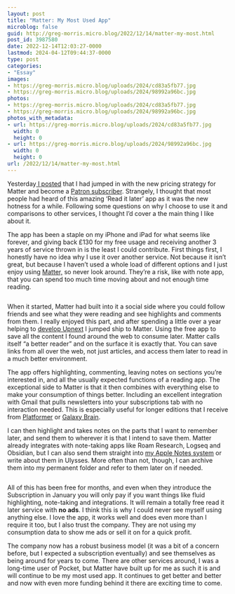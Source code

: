 ```yaml
---
layout: post
title: "Matter: My Most Used App"
microblog: false
guid: http://greg-morris.micro.blog/2022/12/14/matter-my-most.html
post_id: 3987580
date: 2022-12-14T12:03:27-0000
lastmod: 2024-04-12T09:44:37-0000
type: post
categories:
- "Essay"
images:
- https://greg-morris.micro.blog/uploads/2024/cd83a5fb77.jpg
- https://greg-morris.micro.blog/uploads/2024/98992a96bc.jpg
photos:
- https://greg-morris.micro.blog/uploads/2024/cd83a5fb77.jpg
- https://greg-morris.micro.blog/uploads/2024/98992a96bc.jpg
photos_with_metadata:
- url: https://greg-morris.micro.blog/uploads/2024/cd83a5fb77.jpg
  width: 0
  height: 0
- url: https://greg-morris.micro.blog/uploads/2024/98992a96bc.jpg
  width: 0
  height: 0
url: /2022/12/14/matter-my-most.html
---
```

<p>Yesterday<a href="/2022/12/13/my-favourite-reading.html"> I posted</a> that I had jumped in with the new pricing strategy for Matter and become a <a href="https://hq.getmatter.com/patron">Patron subscriber</a>. Strangely, I thought that most people had heard of this amazing ‘Read it later’ app as it was the new hotness for a while. Following some questions on why I choose to use it and comparisons to other services, I thought I’d cover a the main thing I like about it.</p>
<p>The app has been a staple on my iPhone and iPad for what seems like forever, and giving back £130 for my free usage and receiving another 3 years of service thrown in is the least I could contribute. First things first, I honestly have no idea why I use it over another service. Not because it isn’t great, but because I haven’t used a whole load of different options and I just enjoy using <a href="https://hq.getmatter.com/">Matter,</a> so never look around. They’re a risk, like with note app, that you can spend too much time moving about and not enough time reading.</p>
<figure><img src="uploads/2024/cd83a5fb77.jpg" alt="" /></figure>
<p>When it started, Matter had built into it a social side where you could follow friends and see what they were reading and see highlights and comments from them. I really enjoyed this part, and after spending a little over a year helping to <a href="https://www.getupnext.com/">develop Upnext</a> I jumped ship to Matter. Using the free app to save all the content I found around the web to consume later. Matter calls itself “a better reader” and on the surface it is exactly that. You can save links from all over the web, not just articles, and access them later to read in a much better environment.</p>
<p>The app offers highlighting, commenting, leaving notes on sections you’re interested in, and all the usually expected functions of a reading app. The exceptional side to Matter is that it then combines with everything else to make your consumption of things better. Including an excellent integration with Gmail that pulls newsletters into your subscriptions tab with no interaction needed. This is especially useful for longer editions that I receive from <a href="https://www.platformer.news/">Platformer</a> or <a href="https://newsletters.theatlantic.com/galaxy-brain/">Galaxy Brain</a>.</p>
<p>I can then highlight and takes notes on the parts that I want to remember later, and send them to wherever it is that I intend to save them. Matter already integrates with note-taking apps like Roam Research, Logseq and Obsidian, but I can also send them straight into <a href="/2022/08/04/my-system-notes.html">my Apple Notes system</a> or write about them in Ulysses. More often than not, though, I can archive them into my permanent folder and refer to them later on if needed.</p>
<figure><img src="uploads/2024/98992a96bc.jpg" alt="" /></figure>
<p>All of this has been free for months, and even when they introduce the Subscription in January you will only pay if you want things like fluid highlighting, note-taking and integrations. It will remain a totally free read it later service with <strong>no ads</strong>. I think this is why I could never see myself using anything else. I love the app, it works well and does even more than I require it too, but I also trust the company. They are not using my consumption data to show me ads or sell it on for a quick profit.</p>
<p>The company now has a robust business model (it was a bit of a concern before, but I expected a subscription eventually) and see themselves as being around for years to come. There are other services around, I was a long-time user of Pocket, but Matter have built up for me as such it is and will continue to be my most used app. It continues to get better and better and now with even more funding behind it there are exciting time to come.</p>
